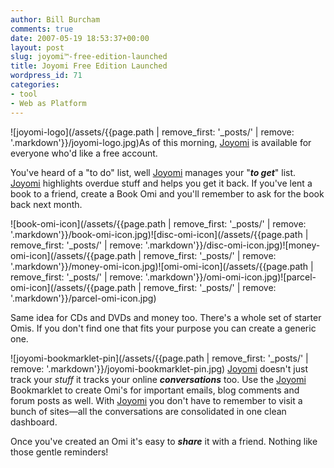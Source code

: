 ```yaml
---
author: Bill Burcham
comments: true
date: 2007-05-19 18:53:37+00:00
layout: post
slug: joyomi™-free-edition-launched
title: Joyomi Free Edition Launched
wordpress_id: 71
categories:
- tool
- Web as Platform
---
```


![joyomi-logo](/assets/{{page.path | remove_first: '_posts/' | remove: '.markdown'}}/joyomi-logo.jpg)As of this morning, [Joyomi](http://joyomi.com) is available for everyone who'd like a free account.

You've heard of a "to do" list, well [Joyomi](http://joyomi.com) manages your "**_to get_**" list. [Joyomi](http://joyomi.com) highlights overdue stuff and helps you get it back. If you've lent a book to a friend, create a Book Omi and you'll remember to ask for the book back next month.

![book-omi-icon](/assets/{{page.path | remove_first: '_posts/' | remove: '.markdown'}}/book-omi-icon.jpg)![disc-omi-icon](/assets/{{page.path | remove_first: '_posts/' | remove: '.markdown'}}/disc-omi-icon.jpg)![money-omi-icon](/assets/{{page.path | remove_first: '_posts/' | remove: '.markdown'}}/money-omi-icon.jpg)![omi-omi-icon](/assets/{{page.path | remove_first: '_posts/' | remove: '.markdown'}}/omi-omi-icon.jpg)![parcel-omi-icon](/assets/{{page.path | remove_first: '_posts/' | remove: '.markdown'}}/parcel-omi-icon.jpg)

Same idea for CDs and DVDs and money too. There's a whole set of starter Omis. If you don't find one that fits your purpose you can create a generic one.

![joyomi-bookmarklet-pin](/assets/{{page.path | remove_first: '_posts/' | remove: '.markdown'}}/joyomi-bookmarklet-pin.jpg)
[Joyomi](http://joyomi.com/) doesn't just track your _stuff_ it tracks your online _**conversations**_ too. Use the [Joyomi](http://joyomi.com/) Bookmarklet to create Omi's for important emails, blog comments and forum posts as well. With [Joyomi](http://joyomi.com/) you don't have to remember to visit a bunch of sites—all the conversations are consolidated in one clean dashboard.

Once you've created an Omi it's easy to _**share**_ it with a friend. Nothing like those gentle reminders!
